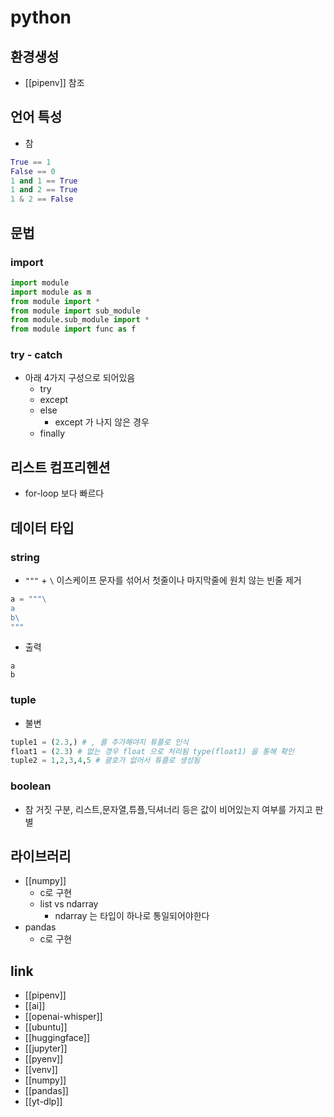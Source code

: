 # python

## 환경생성
- [[pipenv]] 참조

## 언어 특성
- 참
```python 
True == 1
False == 0
1 and 1 == True
1 and 2 == True
1 & 2 == False
```

## 문법
### import
```python
import module
import module as m
from module import *
from module import sub_module
from module.sub_module import *
from module import func as f
```
### try - catch
- 아래 4가지 구성으로 되어있음
  - try
  - except
  - else
    - except 가 나지 않은 경우
  - finally

## 리스트 컴프리헨션
- for-loop 보다 빠르다

## 데이터 타입
### string
- `"""` + `\` 이스케이프 문자를 섞어서 첫줄이나 마지막줄에 원치 않는 빈줄 제거
```python
a = """\
a
b\
"""
```
- 출력
```
a
b
```

### tuple
- 불변
```python
tuple1 = (2.3,) # , 를 추가해야지 튜플로 인식
float1 = (2.3) # 없는 경우 float 으로 처리됨 type(float1) 을 통해 확인
tuple2 = 1,2,3,4,5 # 괄호가 없어서 튜플로 생성됨
```

### boolean
- 참 거짓 구분, 리스트,문자열,튜플,딕셔너리 등은 값이 비어있는지 여부를 가지고 판별

## 라이브러리
- [[numpy]]
  - c로 구현
  - list vs ndarray
    - ndarray 는 타입이 하나로 통일되어야한다
- pandas
  - c로 구현

## link
- [[pipenv]]
- [[ai]]
- [[openai-whisper]]
- [[ubuntu]]
- [[huggingface]]
- [[jupyter]]
- [[pyenv]]
- [[venv]]
- [[numpy]]
- [[pandas]]
- [[yt-dlp]]
